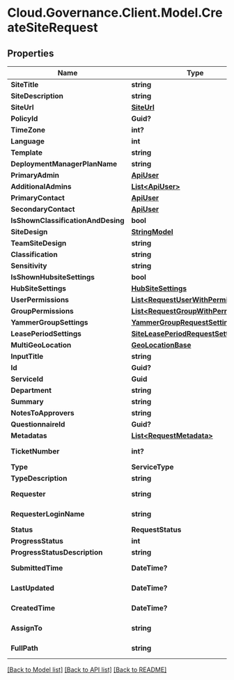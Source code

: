 # Cloud.Governance.Client.Model.CreateSiteRequest
## Properties

Name | Type | Description | Notes
------------ | ------------- | ------------- | -------------
**SiteTitle** | **string** |  | [optional] 
**SiteDescription** | **string** |  | [optional] 
**SiteUrl** | [**SiteUrl**](SiteUrl.md) |  | [optional] 
**PolicyId** | **Guid?** |  | [optional] 
**TimeZone** | **int?** |  | [optional] 
**Language** | **int** |  | [optional] 
**Template** | **string** |  | [optional] 
**DeploymentManagerPlanName** | **string** |  | [optional] 
**PrimaryAdmin** | [**ApiUser**](ApiUser.md) |  | [optional] 
**AdditionalAdmins** | [**List&lt;ApiUser&gt;**](ApiUser.md) |  | [optional] 
**PrimaryContact** | [**ApiUser**](ApiUser.md) |  | [optional] 
**SecondaryContact** | [**ApiUser**](ApiUser.md) |  | [optional] 
**IsShownClassificationAndDesing** | **bool** |  | [optional] 
**SiteDesign** | [**StringModel**](StringModel.md) |  | [optional] 
**TeamSiteDesign** | **string** |  | [optional] 
**Classification** | **string** |  | [optional] 
**Sensitivity** | **string** |  | [optional] 
**IsShownHubsiteSettings** | **bool** |  | [optional] 
**HubSiteSettings** | [**HubSiteSettings**](HubSiteSettings.md) |  | [optional] 
**UserPermissions** | [**List&lt;RequestUserWithPermissions&gt;**](RequestUserWithPermissions.md) |  | [optional] 
**GroupPermissions** | [**List&lt;RequestGroupWithPermissions&gt;**](RequestGroupWithPermissions.md) |  | [optional] 
**YammerGroupSettings** | [**YammerGroupRequestSettings**](YammerGroupRequestSettings.md) |  | [optional] 
**LeasePeriodSettings** | [**SiteLeasePeriodRequestSettings**](SiteLeasePeriodRequestSettings.md) |  | [optional] 
**MultiGeoLocation** | [**GeoLocationBase**](GeoLocationBase.md) |  | [optional] 
**InputTitle** | **string** |  | [optional] 
**Id** | **Guid?** |  | [optional] 
**ServiceId** | **Guid** |  | [optional] 
**Department** | **string** |  | [optional] 
**Summary** | **string** |  | [optional] 
**NotesToApprovers** | **string** |  | [optional] 
**QuestionnaireId** | **Guid?** |  | [optional] 
**Metadatas** | [**List&lt;RequestMetadata&gt;**](RequestMetadata.md) |  | [optional] 
**TicketNumber** | **int?** |  | [optional] [readonly] 
**Type** | **ServiceType** |  | [optional] 
**TypeDescription** | **string** |  | [optional] 
**Requester** | **string** |  | [optional] [readonly] 
**RequesterLoginName** | **string** |  | [optional] [readonly] 
**Status** | **RequestStatus** |  | [optional] 
**ProgressStatus** | **int** |  | [optional] 
**ProgressStatusDescription** | **string** |  | [optional] 
**SubmittedTime** | **DateTime?** |  | [optional] [readonly] 
**LastUpdated** | **DateTime?** |  | [optional] [readonly] 
**CreatedTime** | **DateTime?** |  | [optional] [readonly] 
**AssignTo** | **string** |  | [optional] [readonly] 
**FullPath** | **string** |  | [optional] [readonly] 

[[Back to Model list]](../README.md#documentation-for-models) [[Back to API list]](../README.md#documentation-for-api-endpoints) [[Back to README]](../README.md)

